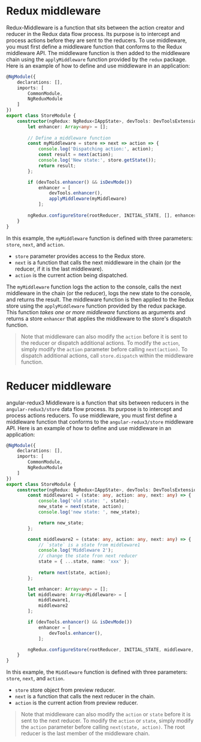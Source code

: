 # Redux middleware 
Redux-Middleware is a function that sits between the action creator and reducer in the Redux data flow process.
Its purpose is to intercept and process actions before they are sent to the reducers.
To use middleware, you must first define a middleware function that conforms to the Redux middleware API.
The middleware function is then added to the middleware chain using the `applyMiddleware` function provided by the `redux` package.
Here is an example of how to define and use middleware in an application:

```typescript
@NgModule({
    declarations: [],
    imports: [
        CommonModule,
        NgReduxModule
    ]
})
export class StoreModule {
    constructor(ngRedux: NgRedux<IAppState>, devTools: DevToolsExtension) {
        let enhancer: Array<any> = [];
        
        // Define a middleware function
        const myMiddleware = store => next => action => {
            console.log('Dispatching action:', action);
            const result = next(action);
            console.log('New state:', store.getState());
            return result;
        };

        if (devTools.enhancer() && isDevMode())
            enhancer = [
                devTools.enhancer(),
                applyMiddleware(myMiddleware)
            ];
        
        ngRedux.configureStore(rootReducer, INITIAL_STATE, [], enhancer);
    }
}
```

In this example, the `myMiddleware` function is defined with three parameters: `store`, `next`, and `action`.
- `store` parameter provides access to the Redux store.
- `next` is a function that calls the next middleware in the chain (or the reducer, if it is the last middleware).
- `action` is the current action being dispatched.

The `myMiddleware` function logs the action to the console, calls the next middleware in the chain (or the reducer), 
logs the new state to the console, and returns the result.
The middleware function is then applied to the Redux store using the `applyMiddleware` function provided by the redux package.
This function *takes one or more middleware* functions as arguments and returns a store `enhancer` that applies the middleware to the store's dispatch function.

> Note that middleware can also modify the `action` before it is sent to the reducer or dispatch additional actions.
> To modify the `action`, simply modify the `action` parameter before calling `next(action)`.
> To dispatch additional actions, call `store.dispatch` within the middleware function.

# Reducer middleware
angular-redux3 Middleware is a function that sits between reducers in the `angular-redux3/store` data flow process.
Its purpose is to intercept and process actions reducers.
To use middleware, you must first define a middleware function that conforms to the `angular-redux3/store` middleware API.
Here is an example of how to define and use middleware in an application:

```typescript
@NgModule({
    declarations: [],
    imports: [
        CommonModule,
        NgReduxModule
    ]
})
export class StoreModule {
    constructor(ngRedux: NgRedux<IAppState>, devTools: DevToolsExtension) {
        const middleware1 = (state: any, action: any, next: any) => {
            console.log('old state: ', state);
            new_state = next(state, action);
            console.log('new state: ', new_state);

            return new_state;
        };

        const middleware2 = (state: any, action: any, next: any) => {
            // `state` is a state from middleware1
            console.log('Middleware 2');
            // change the state fron next reducer
            state = { ...state, name: 'xxx' };
            
            return next(state, action);
        };

        let enhancer: Array<any> = [];
        let middleware: Array<Middleware> = [
            middleware1,
            middleware2
        ];

        if (devTools.enhancer() && isDevMode())
            enhancer = [
                devTools.enhancer(),
            ];

        ngRedux.configureStore(rootReducer, INITIAL_STATE, middleware, enhancer);
    }
}
```
In this example, the `Middleware` function is defined with three parameters: `store`, `next`, and `action`.
- `store` store object from preview reducer.
- `next` is a function that calls the next reducer in the chain.
- `action` is the current action from preview reducer.

> Note that middleware can also modify the `action` or `state` before it is sent to the next reducer.
> To modify the `action` or `state`, simply modify the `action` parameter before calling `next(state, action)`.
> The root reducer is the last member of the middleware chain.
